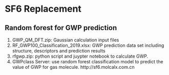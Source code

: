 # SF6 Replacement
<h2>Random forest for GWP prediction</h2>
<ol>
    <li>GWP_QM_DFT.zip: Gaussian calculation input files</li>
    <li>RF_GWP100_Classification_2019.xlsx: GWP prediction data set including structure, descriptors and prediction results</li>
    <li>rfgwp.zip: python script and juypter notebook to calculate GWP.</li>
    <li>GWPclass Server: use random forest classification model to predict the value of GWP for gas molecule. http://sf6.molcalx.com.cn</li>
</ol>

